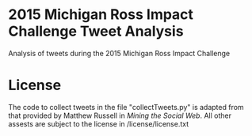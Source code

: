 # 2015 Michigan Ross Impact Challenge Tweet Analysis
Analysis of tweets during the 2015 Michigan Ross Impact Challenge

# License
The code to collect tweets in the file "collectTweets.py" is adapted from that provided by Matthew Russell in *Mining the Social Web*.
All other assests are subject to the license in /license/license.txt
